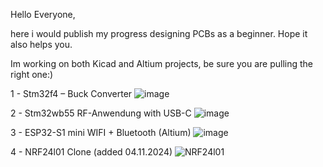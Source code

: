 Hello Everyone,

here i would publish my progress designing PCBs as a beginner. Hope it also helps you.

Im working on both Kicad and Altium projects, be sure you are pulling the right one:)

1 - Stm32f4 – Buck Converter 
![image](https://github.com/user-attachments/assets/4f75bee0-10a4-406a-a5fb-f8084441319b)

2 - Stm32wb55 RF-Anwendung with USB-C 
![image](https://github.com/user-attachments/assets/b014d75c-d38b-489f-9251-997bb3b2e229)

3 - ESP32-S1 mini WIFI + Bluetooth (Altium)
![image](https://github.com/user-attachments/assets/67a4d338-dec8-43ce-83a8-a835c45db897)

4 - NRF24l01 Clone (added 04.11.2024)
![NRF24l01](https://github.com/user-attachments/assets/34e8281d-69ff-444c-b559-8aab997a372f)




